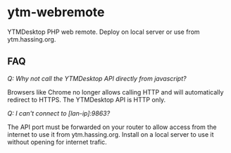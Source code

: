 # ytm-webremote

YTMDesktop PHP web remote. Deploy on local server or use from ytm.hassing.org.

## FAQ

_Q: Why not call the YTMDesktop API directly from javascript?_

Browsers like Chrome no longer allows calling HTTP and will automatically redirect to HTTPS. The YTMDesktop API is HTTP only.

_Q: I can't connect to [lan-ip]:9863?_

The API port must be forwarded on your router to allow access from the internet to use it from ytm.hassing.org. Install on a local server to use it without opening for internet trafic.
